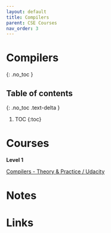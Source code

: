 ```yaml
---
layout: default
title: Compilers
parent: CSE Courses
nav_order: 3
---
```


# Compilers
{: .no_toc }

## Table of contents
{: .no_toc .text-delta }

1. TOC
{:toc}

# Courses

__Level 1__

[Compilers - Theory & Practice / Udacity](https://classroom.udacity.com/courses/ud168)

# Notes

# Links
